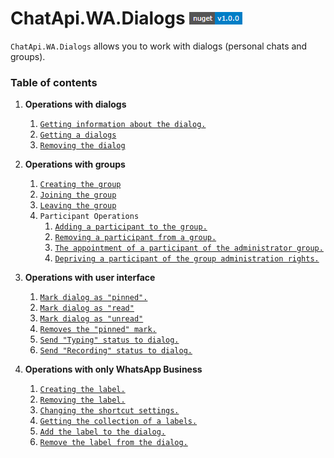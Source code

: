 # ChatApi.WA.Dialogs [![NuGet version (ChatApi.WA.Dialogs)](../../../../Images/NuGetVersions/ChatApi.WA.Dialogs_NuGetVersion.png)](https://www.nuget.org/packages/ChatApi.WA.Dialogs/)
`ChatApi.WA.Dialogs` allows you to work with dialogs (personal chats and groups).

### Table of contents

1.  **Operations with dialogs**
    1.  [`Getting information about the dialog.`](DialogOperations/GetDialog.md)
    2.  [`Getting a dialogs`](DialogOperations/GetDialogs.md)
    3.  [`Removing the dialog`](DialogOperations/RemoveDialog.md)

2.  **Operations with groups**
    1. [`Creating the group`](GroupOperations/CreateGroup.md)
    2. [`Joining the group`](GroupOperations/JoinGroup.md)
    3. [`Leaving the group`](GroupOperations/LeaveGroup.md)
    4. `Participant Operations`
        1. [`Adding a participant to the group.`](GroupOperations/ParticipantOperations/AddParticipant.md)
        2. [`Removing a participant from a group.`](GroupOperations/ParticipantOperations/RemoveParticipant.md)
        3. [`The appointment of a participant of the administrator group.`](GroupOperations/ParticipantOperations/PromoteParticipant.md)
        4. [`Depriving a participant of the group administration rights.`](GroupOperations/ParticipantOperations/DemoteParticipant.md)

3.  **Operations with user interface**
    1.  [`Mark dialog as "pinned".`](UIOperations/PinChat.md)
    2.  [`Mark dialog as "read"`](UIOperations/ReadChat.md)
    3.  [`Mark dialog as "unread"`](UIOperations/UnReadChat.md)
    4.  [`Removes the "pinned" mark.`](UIOperations/UnpinChat.md)
    5.  [`Send "Typing" status to dialog.`](UIOperations/SendTypingStatus.md)
    6.  [`Send "Recording" status to dialog.`](UIOperations/SendVoiceRecordingStatus.md)
    
4. **Operations with only WhatsApp Business** 
    1.  [`Creating the label.`](WhatsAppBusinessOperations/CreateLabel.md)
    2.  [`Removing the label.`](WhatsAppBusinessOperations/RemoveLabel.md)
    3.  [`Changing the shortcut settings.`](WhatsAppBusinessOperations/UpdateLabel.md)
    4.  [`Getting the collection of a labels.`](WhatsAppBusinessOperations/GetLabels.md)
    5.  [`Add the label to the dialog.`](WhatsAppBusinessOperations/LabeledChat.md)
    6.  [`Remove the label from the dialog.`](WhatsAppBusinessOperations/UnlabeledChat.md)